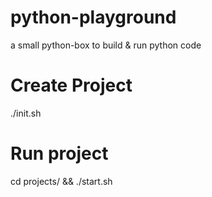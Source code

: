 # python-playground
a small python-box to build &amp; run python code


# Create Project
./init.sh <project-name> <entry-file>


# Run project
cd projects/<project-name> && ./start.sh
